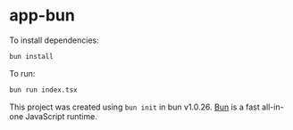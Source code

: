 # app-bun

To install dependencies:

```bash
bun install
```

To run:

```bash
bun run index.tsx
```

This project was created using `bun init` in bun v1.0.26. [Bun](https://bun.sh) is a fast all-in-one JavaScript runtime.
